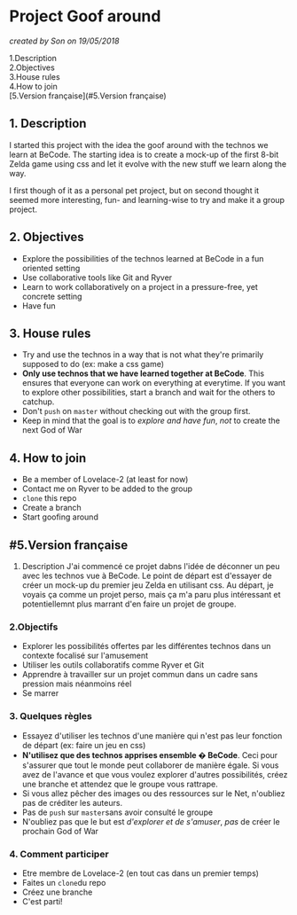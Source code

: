 # Project Goof around
*created by Son on 19/05/2018*

1.Description  
2.Objectives  
3.House rules  
4.How to join  
[5.Version française](#5.Version française)  

## 1. Description  

I started this project with the idea the goof around with the technos we learn at BeCode. The starting idea is to create a mock-up of the first 8-bit Zelda game using css and let it evolve with the new stuff we learn along the way.

I first though of it as a personal pet project, but on second thought it seemed more interesting, fun- and learning-wise to try and make it a group project.

## 2. Objectives
* Explore the possibilities of the technos learned at BeCode in a fun oriented setting
* Use collaborative tools like Git and Ryver
* Learn to work collaboratively on a project in a pressure-free, yet concrete setting
* Have fun

## 3. House rules
* Try and use the technos in a way that is not what they're primarily supposed to do (ex: make a css game)
* **Only use technos that we have learned together at BeCode**. This ensures that everyone can work on everything at everytime. If you want to explore other possibilities, start a branch and wait for the others to catchup.
* Don't `push` on `master` without checking out with the group first.
* Keep in mind that the goal is to _explore and have fun_, *not* to create the next God of War

## 4. How to join
* Be a member of Lovelace-2 (at least for now)
* Contact me on Ryver to be added to the group
* `clone` this repo
* Create a branch
* Start goofing around

## #5.Version française
  1. Description
  J'ai commencé ce projet dabns l'idée de déconner un peu avec les technos vue à BeCode. Le point de départ est d'essayer de créer un mock-up du premier jeu Zelda en utilisant css.
  Au départ, je voyais ça comme un projet perso, mais ça m'a paru plus intéressant et potentiellemnt plus marrant d'en faire un projet de groupe.

### 2.Objectifs
  * Explorer les possibilités offertes par les différentes technos dans un contexte focalisé sur l'amusement
  * Utiliser les outils collaboratifs comme Ryver et Git
  * Apprendre à travailler sur un projet commun dans un cadre sans pression mais néanmoins réel
  * Se marrer

### 3. Quelques règles
  * Essayez d'utiliser les technos d'une manière qui n'est pas leur fonction de départ (ex: faire un jeu en css)
  * **N'utilisez que des technos apprises ensemble � BeCode**. Ceci pour s'assurer que tout le monde peut collaborer de manière égale. Si vous avez de l'avance et que vous voulez explorer d'autres possibilités, créez une branche et attendez que le groupe vous rattrape.
  * Si vous allez pêcher des images ou des ressources sur le Net, n'oubliez pas de créditer les auteurs.
  * Pas de `push` sur `master`sans avoir consulté le groupe
  * N'oubliez pas que le but est _d'explorer et de s'amuser_, *pas* de créer le prochain God of War

### 4. Comment participer
  * Etre membre de Lovelace-2 (en tout cas dans un premier temps)
  * Faites un `clone`du repo
  * Créez une branche
  * C'est parti!